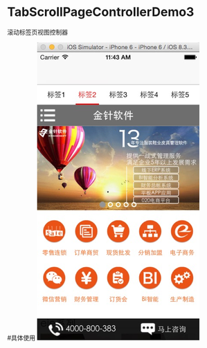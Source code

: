 # TabScrollPageControllerDemo3

滚动标签页视图控制器

#具体使用
 ![image](https://github.com/iosApem/TabScrollPageControllerDemo3/blob/master/TabScrollPageControllerDemo3/sreenshot.png)
